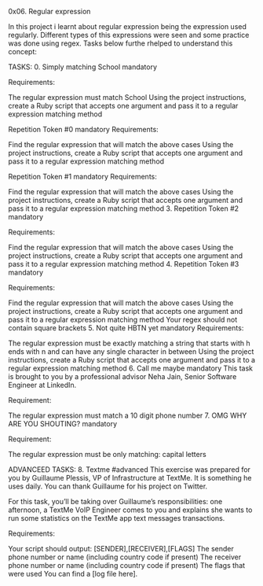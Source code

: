 0x06. Regular expression

In this project i learnt about regular expression being the expression used regularly. Different types of this expressions were seen and some practice was done using regex. Tasks below furthe rhelped to understand this concept:

TASKS: 0. Simply matching School mandatory

Requirements:

The regular expression must match School Using the project instructions, create a Ruby script that accepts one argument and pass it to a regular expression matching method

Repetition Token #0 mandatory
Requirements:

Find the regular expression that will match the above cases Using the project instructions, create a Ruby script that accepts one argument and pass it to a regular expression matching method

Repetition Token #1 mandatory
Requirements:

Find the regular expression that will match the above cases Using the project instructions, create a Ruby script that accepts one argument and pass it to a regular expression matching method 3. Repetition Token #2 mandatory

Requirements:

Find the regular expression that will match the above cases Using the project instructions, create a Ruby script that accepts one argument and pass it to a regular expression matching method 4. Repetition Token #3 mandatory

Requirements:

Find the regular expression that will match the above cases Using the project instructions, create a Ruby script that accepts one argument and pass it to a regular expression matching method Your regex should not contain square brackets 5. Not quite HBTN yet mandatory Requirements:

The regular expression must be exactly matching a string that starts with h ends with n and can have any single character in between Using the project instructions, create a Ruby script that accepts one argument and pass it to a regular expression matching method 6. Call me maybe mandatory This task is brought to you by a professional advisor Neha Jain, Senior Software Engineer at LinkedIn.

Requirement:

The regular expression must match a 10 digit phone number 7. OMG WHY ARE YOU SHOUTING? mandatory

Requirement:

The regular expression must be only matching: capital letters

ADVANCEED TASKS: 8. Textme #advanced This exercise was prepared for you by Guillaume Plessis, VP of Infrastructure at TextMe. It is something he uses daily. You can thank Guillaume for his project on Twitter.

For this task, you’ll be taking over Guillaume’s responsibilities: one afternoon, a TextMe VoIP Engineer comes to you and explains she wants to run some statistics on the TextMe app text messages transactions.

Requirements:

Your script should output: [SENDER],[RECEIVER],[FLAGS] The sender phone number or name (including country code if present) The receiver phone number or name (including country code if present) The flags that were used You can find a [log file here].
